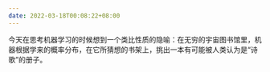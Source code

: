 ```yaml
---
date: 2022-03-18T00:08:22+08:00
---
```

今天在思考机器学习的时候想到一个类比性质的隐喻：在无穷的宇宙图书馆里，机器根据学来的概率分布，在它所猜想的书架上，挑出一本有可能被人类认为是“诗歌”的册子。